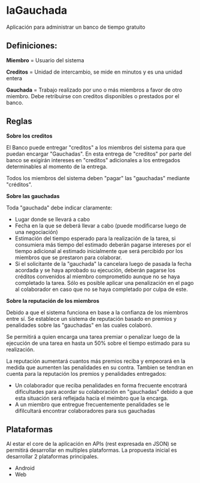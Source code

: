 laGauchada
==========

Aplicación para administrar un banco de tiempo gratuito

Definiciones:
--

**Miembro** = Usuario del sistema

**Creditos** = Unidad de intercambio, se mide en minutos y es una unidad entera

**Gauchada** = Trabajo realizado por uno o más miembros a favor de otro miembro. Debe retribuirse con creditos disponibles o prestados por el banco.

Reglas
--

**Sobre los creditos**

El Banco puede entregar "creditos" a los miembros del sistema para que puedan encargar "Gauchadas". En esta entrega de "creditos" por parte del banco se exigirán intereses en "creditos" adicionales a los entregados determinables al momento de la entrega.

Todos los miembros del sistema deben "pagar" las "gauchadas" mediante "créditos". 

**Sobre las gauchadas** 

Toda "gauchada" debe indicar claramente:
* Lugar donde se llevará a cabo 
* Fecha en la que se deberá llevar a cabo (puede modificarse luego de una negociación)
* Estimación del tiempo esperado para la realización de la tarea, si consumiera más tiempo del estimado deberán pagarse intereses por el tiempo adicional al estimado inicialmente que será percibido por los miembros que se prestaron para colaborar. 
* Si el solicitante de la "gauchada" la cancelara luego de pasada la fecha acordada y se haya aprobado su ejecución, deberán pagarse los créditos convenidos al miembro comprometido aunque no se haya completado la tarea. Sólo es posible aplicar una penalización en el pago al colaborador en caso que no se haya completado por culpa de este. 

**Sobre la reputación de los miembros**

Debido a que el sistema funciona en base a la confianza de los miembros entre sí. Se establece un sistema de reputación basado en premios y penalidades sobre las "gauchadas" en las cuales colaboró. 

Se permitirá a quien encarga una tarea premiar o penalizar luego de la ejecución de una tarea en hasta un 50% sobre el tiempo estimado para su realización. 

La reputación aumentará cuantos más premios reciba y empeorará en la medida que aumenten las penalidades en su contra. Tambien se tendran en cuenta para la reputación los premios y penalidades entregados:
* Un colaborador que reciba penalidades en forma frecuente encotrará dificultades para acordar su colaboración en "gauchadas" debido a que esta situación será reflejada hacia el meimbro que la encarga.
* A un miembro que entregue frecuentemente penalidades se le difilcultará encontrar colaboradores para sus gauchadas

Plataformas
--

Al estar el core de la aplicación en APIs (rest expresada en JSON) se permitirá desarrollar en multiples plataformas. La propuesta inicial es desarrollar 2 plataformas principales.

* Android
* Web 

